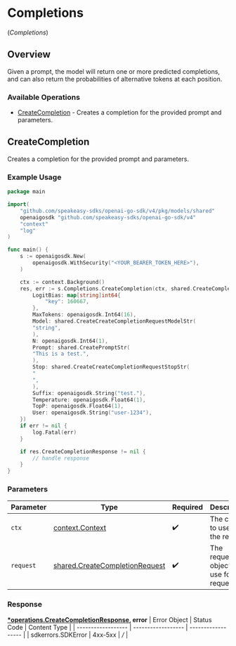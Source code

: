 # Completions
(*Completions*)

## Overview

Given a prompt, the model will return one or more predicted completions, and can also return the probabilities of alternative tokens at each position.

### Available Operations

* [CreateCompletion](#createcompletion) - Creates a completion for the provided prompt and parameters.

## CreateCompletion

Creates a completion for the provided prompt and parameters.

### Example Usage

```go
package main

import(
	"github.com/speakeasy-sdks/openai-go-sdk/v4/pkg/models/shared"
	openaigosdk "github.com/speakeasy-sdks/openai-go-sdk/v4"
	"context"
	"log"
)

func main() {
    s := openaigosdk.New(
        openaigosdk.WithSecurity("<YOUR_BEARER_TOKEN_HERE>"),
    )

    ctx := context.Background()
    res, err := s.Completions.CreateCompletion(ctx, shared.CreateCompletionRequest{
        LogitBias: map[string]int64{
            "key": 160667,
        },
        MaxTokens: openaigosdk.Int64(16),
        Model: shared.CreateCreateCompletionRequestModelStr(
        "string",
        ),
        N: openaigosdk.Int64(1),
        Prompt: shared.CreatePromptStr(
        "This is a test.",
        ),
        Stop: shared.CreateCreateCompletionRequestStopStr(
        "
        ",
        ),
        Suffix: openaigosdk.String("test."),
        Temperature: openaigosdk.Float64(1),
        TopP: openaigosdk.Float64(1),
        User: openaigosdk.String("user-1234"),
    })
    if err != nil {
        log.Fatal(err)
    }

    if res.CreateCompletionResponse != nil {
        // handle response
    }
}
```

### Parameters

| Parameter                                                                            | Type                                                                                 | Required                                                                             | Description                                                                          |
| ------------------------------------------------------------------------------------ | ------------------------------------------------------------------------------------ | ------------------------------------------------------------------------------------ | ------------------------------------------------------------------------------------ |
| `ctx`                                                                                | [context.Context](https://pkg.go.dev/context#Context)                                | :heavy_check_mark:                                                                   | The context to use for the request.                                                  |
| `request`                                                                            | [shared.CreateCompletionRequest](../../pkg/models/shared/createcompletionrequest.md) | :heavy_check_mark:                                                                   | The request object to use for the request.                                           |


### Response

**[*operations.CreateCompletionResponse](../../pkg/models/operations/createcompletionresponse.md), error**
| Error Object       | Status Code        | Content Type       |
| ------------------ | ------------------ | ------------------ |
| sdkerrors.SDKError | 4xx-5xx            | */*                |
